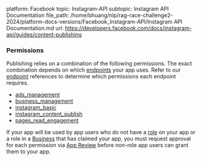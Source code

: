 platform: Facebook
topic: Instagram-API
subtopic: Instagram API Documentation
file_path: /home/bhuang/nlp/rag-race-challenge2-2024/platform-docs-versions/Facebook_Instagram-API/Instagram API Documentation.md
url: https://developers.facebook.com/docs/instagram-api/guides/content-publishing


### Permissions

Publishing relies on a combination of the following permissions. The exact combination depends on which [endpoints](#endpoints) your app uses. Refer to our [endpoint](#endpoints) references to determine which permissions each endpoint requires.

* [ads\_management](https://developers.facebook.com/docs/permissions/reference/ads_management)
* [business\_management](https://developers.facebook.com/docs/permissions/reference/business_management)
* [instagram\_basic](https://developers.facebook.com/docs/permissions/reference/instagram_basic)
* [instagram\_content\_publish](https://developers.facebook.com/docs/permissions/reference/instagram_content_publish)
* [pages\_read\_engagement](https://developers.facebook.com/docs/permissions/reference/pages_read_engagement)

If your app will be used by app users who do not have a [role](https://developers.facebook.com/docs/development/build-and-test/app-roles) on your app or a role in a [Business](https://www.facebook.com/business/help/442345745885606?id=180505742745347) that has claimed your app, you must request approval for each permission via [App Review](https://developers.facebook.com/docs/app-review) before non-role app users can grant them to your app.